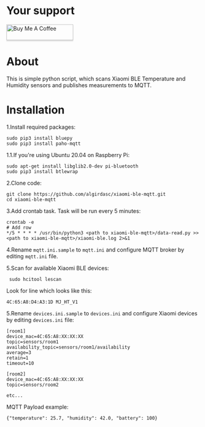 # Your support
<a href="https://www.buymeacoffee.com/Ua0JwY9" target="_blank"><img src="https://www.buymeacoffee.com/assets/img/custom_images/orange_img.png" alt="Buy Me A Coffee" style="height: 41px !important;width: 174px !important;box-shadow: 0px 3px 2px 0px rgba(190, 190, 190, 0.5) !important;-webkit-box-shadow: 0px 3px 2px 0px rgba(190, 190, 190, 0.5) !important;" ></a>

# About
This is simple python script, which scans Xiaomi BLE Temperature and Humidity sensors and publishes measurements to MQTT. 

# Installation

1.Install required packages:
    
    sudo pip3 install bluepy
    sudo pip3 install paho-mqtt
    
1.1.If you're using Ubuntu 20.04 on Raspberry Pi:

    sudo apt-get install libglib2.0-dev pi-bluetooth 
    sudo pip3 install btlewrap

2.Clone code:

    git clone https://github.com/algirdasc/xiaomi-ble-mqtt.git
    cd xiaomi-ble-mqtt

3.Add crontab task. Task will be run every 5 minutes:

    crontab -e
	# Add row
	*/5 * * * * /usr/bin/python3 <path to xiaomi-ble-mqtt>/data-read.py >> <path to xiaomi-ble-mqtt>/xiaomi-ble.log 2>&1

4.Rename `mqtt.ini.sample` to `mqtt.ini` and configure MQTT broker by editing `mqtt.ini` file.

5.Scan for available Xiaomi BLE devices:

     sudo hcitool lescan

Look for line which looks like this: 

    4C:65:A8:D4:A3:1D MJ_HT_V1

5.Rename `devices.ini.sample` to `devices.ini` and configure Xiaomi devices by editing `devices.ini` file:

    [room1]
    device_mac=4C:65:A8:XX:XX:XX
    topic=sensors/room1
    availability_topic=sensors/room1/availability
    average=3
    retain=1
    timeout=10
    
    [room2]
    device_mac=4C:65:A8:XX:XX:XX
    topic=sensors/room2
    
    etc...

MQTT Payload example:

    {"temperature": 25.7, "humidity": 42.0, "battery": 100}

